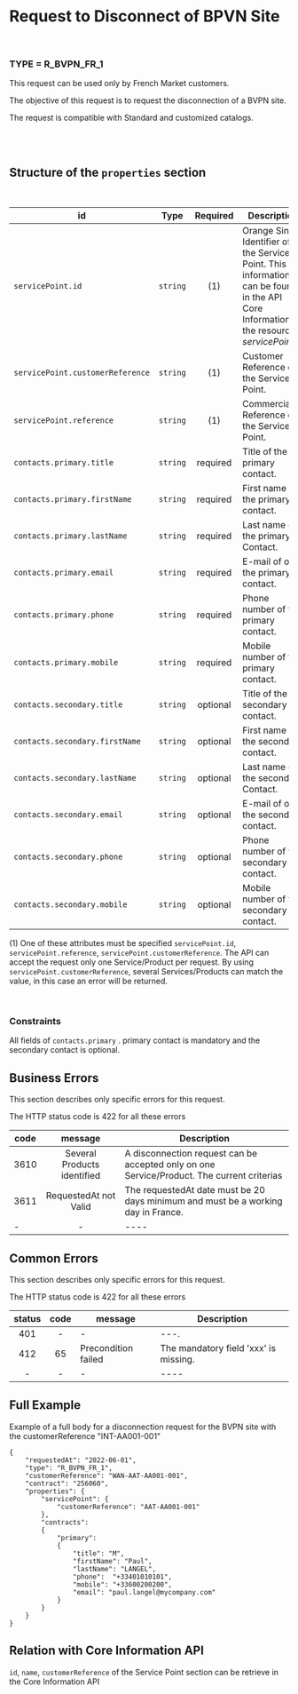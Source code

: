 

# Request to Disconnect of BPVN Site

<br>

### TYPE = R_BVPN_FR_1

This request can be used only by French Market customers.

The objective of this request is to request the disconnection of a BVPN site.

The request is compatible with Standard and customized catalogs.


<br>
<br>

##  Structure of the `properties` section

<br>


| id         | Type     | Required     |Description |
|--------------|:-----------:|:-----------:|------------|
| `servicePoint.id`| `string`     | (1) | Orange Single Identifier of the Service Point. This information can be found in the API Core Information in the resource _servicePoints_..       |
| `servicePoint.customerReference`      |  `string`  | (1) | Customer Reference of the Service Point.       |
| `servicePoint.reference`      |  `string`   | (1) | Commercial Reference of the Service Point.       |
| `contacts.primary.title`      |  `string`   | required |  Title of the primary contact.        |
| `contacts.primary.firstName`      |  `string`   |required  |  First name of the primary contact.        |
| `contacts.primary.lastName`      |  `string`   | required |  Last name of the primary Contact.     |
| `contacts.primary.email`      |  `string`   | required | E-mail of of the primary contact.       |
| `contacts.primary.phone`      |  `string`    | required| Phone number of the primary contact.        |
| `contacts.primary.mobile`      |  `string`    |required |Mobile number of the primary contact.         |
| `contacts.secondary.title`      |  `string`    | optional | Title of the secondary contact.       |
| `contacts.secondary.firstName`      |  `string`     | optional  | First name of the secondary contact.       |
| `contacts.secondary.lastName`      |  `string`   | optional | Last name of the secondary Contact.       |
| `contacts.secondary.email`      |  `string`    | optional |  E-mail of of the secondary contact.      |
| `contacts.secondary.phone`      |  `string`   | optional |  Phone number of the secondary contact.         |
| `contacts.secondary.mobile`      |  `string`   | optional | Mobile number of the secondary contact.       |

(1) One of these attributes must be specified `servicePoint.id`, `servicePoint.reference`, `servicePoint.customerReference`. The API can accept the request only one Service/Product per request. By using `servicePoint.customerReference`, several Services/Products can match the value, in this case an error will be returned. 


<br>


###  Constraints



All fields of `contacts.primary` . primary contact is mandatory and the secondary contact is optional.


##  Business Errors

This section describes only specific errors for this request.

The HTTP status code is 422 for all these errors

| code         | message     | Description |
|--------------|:-----------:|------------|
| 3610 | Several Products identified    | A disconnection request can be accepted only on one Service/Product. The current criterias    |
| 3611| RequestedAt not Valid    | The requestedAt date must be 20 days minimum and must be a working day in France.  |
| -| -    | ----  |

##  Common Errors

This section describes only specific errors for this request.

The HTTP status code is 422 for all these errors

| status  | code         | message     | Description |
|:--------------:|:-----------:|-----------|------------|
| 401 | - | -     | ---.    |
| 412|65| Precondition failed   | The mandatory field 'xxx' is missing. |
| -|-| -    | ----  |

##  Full Example

Example of a full body for a disconnection request for the BVPN site with the customerReference "INT-AA001-001"

```
{
    "requestedAt": "2022-06-01",
    "type": "R_BVPN_FR_1",
    "customerReference": "WAN-AAT-AA001-001",
    "contract": "256060",
    "properties": {
        "servicePoint": {
            "customerReference": "AAT-AA001-001"
        },
        "contracts":
        {
            "primary":
            {
                "title": "M",
                "firstName": "Paul",
                "lastName": "LANGEL",
                "phone":  "+33401010101",
                "mobile": "+33600200200",
                "email": "paul.langel@mycompany.com"
            }
        }
    }
}

```


##  Relation with Core Information API

`id`, `name`, `customerReference` of the Service Point section can be retrieve in the Core Information API
